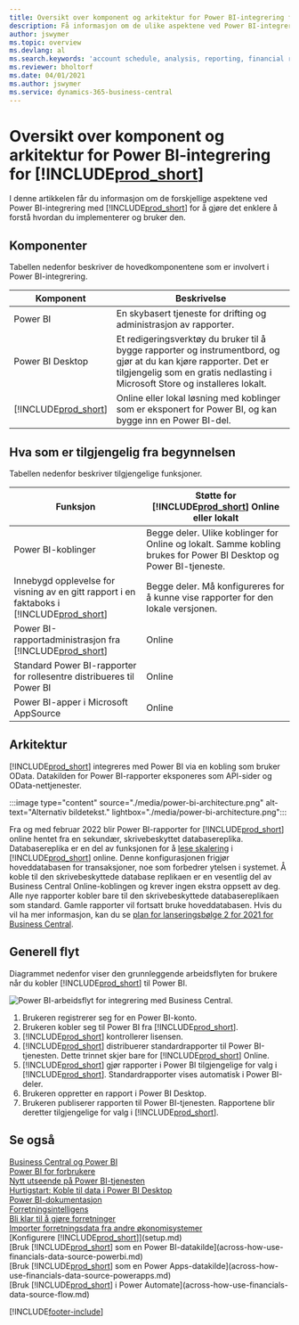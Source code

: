 ```yaml
---
title: Oversikt over komponent og arkitektur for Power BI-integrering for Business Central | Microsoft Docs
description: Få informasjon om de ulike aspektene ved Power BI-integrering med Business Central.
author: jswymer
ms.topic: overview
ms.devlang: al
ms.search.keywords: 'account schedule, analysis, reporting, financial report, business intelligence, KPI'
ms.reviewer: bholtorf
ms.date: 04/01/2021
ms.author: jswymer
ms.service: dynamics-365-business-central
---
```

# Oversikt over komponent og arkitektur for Power BI-integrering for [!INCLUDE[prod_short](includes/prod_short.md)]

I denne artikkelen får du informasjon om de forskjellige aspektene ved Power BI-integrering med [!INCLUDE[prod_short](includes/prod_short.md)] for å gjøre det enklere å forstå hvordan du implementerer og bruker den.

## Komponenter

Tabellen nedenfor beskriver de hovedkomponentene som er involvert i Power BI-integrering.

|Komponent|Beskrivelse|
|---------|-----------|
|Power BI|En skybasert tjeneste for drifting og administrasjon av rapporter.|
|Power BI Desktop|Et redigeringsverktøy du bruker til å bygge rapporter og instrumentbord, og gjør at du kan kjøre rapporter. Det er tilgjengelig som en gratis nedlasting i Microsoft Store og installeres lokalt.|
|[!INCLUDE[prod_short](includes/prod_short.md)]|Online eller lokal løsning med koblinger som er eksponert for Power BI, og kan bygge inn en Power BI-del.|

## Hva som er tilgjengelig fra begynnelsen

Tabellen nedenfor beskriver tilgjengelige funksjoner.

|Funksjon|Støtte for [!INCLUDE[prod_short](includes/prod_short.md)] Online eller lokalt|
|-------|---------------------|
|Power BI-koblinger|Begge deler. Ulike koblinger for Online og lokalt. Samme kobling brukes for Power BI Desktop og Power BI-tjeneste. |
|Innebygd opplevelse for visning av en gitt rapport i en faktaboks i [!INCLUDE[prod_short](includes/prod_short.md)]|Begge deler. Må konfigureres for å kunne vise rapporter for den lokale versjonen.|
|Power BI-rapportadministrasjon fra [!INCLUDE[prod_short](includes/prod_short.md)]|Online|
|Standard Power BI-rapporter for rollesentre distribueres til Power BI|Online|
|Power BI-apper i Microsoft AppSource|Online|

## Arkitektur

[!INCLUDE[prod_short](includes/prod_short.md)] integreres med Power BI via en kobling som bruker OData. Datakilden for Power BI-rapporter eksponeres som API-sider og OData-nettjenester.

:::image type="content" source="./media/power-bi-architecture.png" alt-text="Alternativ bildetekst." lightbox="./media/power-bi-architecture.png":::

Fra og med februar 2022 blir Power BI-rapporter for [!INCLUDE[prod_short](includes/prod_short.md)] online hentet fra en sekundær, skrivebeskyttet databasereplika. Databasereplika er en del av funksjonen for å [lese skalering](/dynamics365/business-central/dev-itpro/administration/database-read-scale-out-overview) i [!INCLUDE[prod_short](includes/prod_short.md)] online. Denne konfigurasjonen frigjør hoveddatabasen for transaksjoner, noe som forbedrer ytelsen i systemet. Å koble til den skrivebeskyttede database replikaen er en vesentlig del av Business Central Online-koblingen og krever ingen ekstra oppsett av deg. Alle nye rapporter kobler bare til den skrivebeskyttede databasereplikaen som standard. Gamle rapporter vil fortsatt bruke hoveddatabasen. Hvis du vil ha mer informasjon, kan du se [plan for lanseringsbølge 2 for 2021 for Business Central](/dynamics365-release-plan/2021wave2/smb/dynamics365-business-central/use-secondary-read-only-database-power-bi-reporting).

## Generell flyt

Diagrammet nedenfor viser den grunnleggende arbeidsflyten for brukere når du kobler [!INCLUDE[prod_short](includes/prod_short.md)] til Power BI.

![Power BI-arbeidsflyt for integrering med Business Central.](./media/power-bi-flow.png)

1. Brukeren registrerer seg for en Power BI-konto.
2. Brukeren kobler seg til Power BI fra [!INCLUDE[prod_short](includes/prod_short.md)].
3. [!INCLUDE[prod_short](includes/prod_short.md)] kontrollerer lisensen.
4. [!INCLUDE[prod_short](includes/prod_short.md)] distribuerer standardrapporter til Power BI-tjenesten. Dette trinnet skjer bare for [!INCLUDE[prod_short](includes/prod_short.md)] Online.
5. [!INCLUDE[prod_short](includes/prod_short.md)] gjør rapporter i Power BI tilgjengelige for valg i [!INCLUDE[prod_short](includes/prod_short.md)]. Standardrapporter vises automatisk i Power BI-deler.
6. Brukeren oppretter en rapport i Power BI Desktop.
7. Brukeren publiserer rapporten til Power BI-tjenesten. Rapportene blir deretter tilgjengelige for valg i [!INCLUDE[prod_short](includes/prod_short.md)].

## Se også

[Business Central og Power BI](admin-powerbi.md)  
[Power BI for forbrukere](/power-bi/consumer/end-user-consumer)  
[Nytt utseende på Power BI-tjenesten](/power-bi/service-new-look)  
[Hurtigstart: Koble til data i Power BI Desktop](/power-bi/desktop-quickstart-connect-to-data)  
[Power BI-dokumentasjon](/power-bi/)  
[Forretningsintelligens](bi.md)  
[Bli klar til å gjøre forretninger](ui-get-ready-business.md)  
[Importer forretningsdata fra andre økonomisystemer](across-import-data-configuration-packages.md)  
[Konfigurere [!INCLUDE[prod_short](includes/prod_short.md)]](setup.md)  
[Bruk [!INCLUDE[prod_short](includes/prod_short.md)] som en Power BI-datakilde](across-how-use-financials-data-source-powerbi.md)  
[Bruk [!INCLUDE[prod_short](includes/prod_short.md)] som en Power Apps-datakilde](across-how-use-financials-data-source-powerapps.md)  
[Bruk [!INCLUDE[prod_short](includes/prod_short.md)] i Power Automate](across-how-use-financials-data-source-flow.md)  


[!INCLUDE[footer-include](includes/footer-banner.md)]
